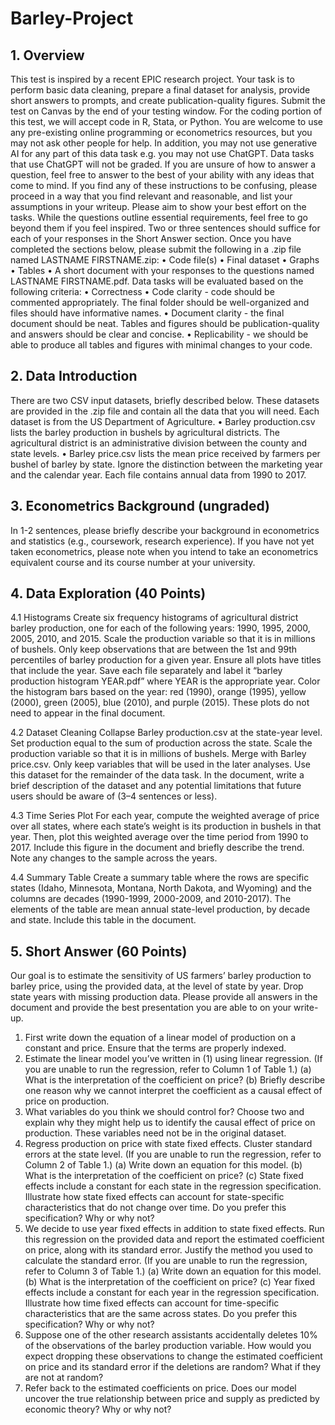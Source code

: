 # Barley-Project
## 1. Overview
This test is inspired by a recent EPIC research project. Your task is to perform basic data
cleaning, prepare a final dataset for analysis, provide short answers to prompts, and create
publication-quality figures. Submit the test on Canvas by the end of your testing window.
For the coding portion of this test, we will accept code in R, Stata, or Python. You are
welcome to use any pre-existing online programming or econometrics resources, but you
may not ask other people for help. In addition, you may not use generative AI for any part
of this data task e.g. you may not use ChatGPT. Data tasks that use ChatGPT will not be
graded.
If you are unsure of how to answer a question, feel free to answer to the best of your ability
with any ideas that come to mind. If you find any of these instructions to be confusing,
please proceed in a way that you find relevant and reasonable, and list your assumptions in
your writeup.
Please aim to show your best effort on the tasks. While the questions outline essential
requirements, feel free to go beyond them if you feel inspired. Two or three sentences should
suffice for each of your responses in the Short Answer section.
Once you have completed the sections below, please submit the following in a .zip file named
LASTNAME FIRSTNAME.zip:
• Code file(s)
• Final dataset
• Graphs
• Tables
• A short document with your responses to the questions named LASTNAME FIRSTNAME.pdf.
Data tasks will be evaluated based on the following criteria:
• Correctness
• Code clarity - code should be commented appropriately. The final folder should be
well-organized and files should have informative names.
• Document clarity - the final document should be neat. Tables and figures should be
publication-quality and answers should be clear and concise.
• Replicability - we should be able to produce all tables and figures with minimal changes
to your code.

## 2. Data Introduction
There are two CSV input datasets, briefly described below. These datasets are provided
in the .zip file and contain all the data that you will need. Each dataset is from the US
Department of Agriculture.
• Barley production.csv lists the barley production in bushels by agricultural districts. The agricultural district is an administrative division between the county and
state levels.
• Barley price.csv lists the mean price received by farmers per bushel of barley by
state. Ignore the distinction between the marketing year and the calendar year.
Each file contains annual data from 1990 to 2017.

## 3. Econometrics Background (ungraded)
In 1-2 sentences, please briefly describe your background in econometrics and statistics (e.g.,
coursework, research experience). If you have not yet taken econometrics, please note when
you intend to take an econometrics equivalent course and its course number at your university.


## 4. Data Exploration (40 Points)
4.1 Histograms
Create six frequency histograms of agricultural district barley production, one for each of
the following years: 1990, 1995, 2000, 2005, 2010, and 2015. Scale the production variable
so that it is in millions of bushels. Only keep observations that are between the 1st and 99th
percentiles of barley production for a given year. Ensure all plots have titles that include the
year. Save each file separately and label it “barley production histogram YEAR.pdf” where
YEAR is the appropriate year. Color the histogram bars based on the year: red (1990),
orange (1995), yellow (2000), green (2005), blue (2010), and purple (2015). These plots do
not need to appear in the final document.

4.2 Dataset Cleaning
Collapse Barley production.csv at the state-year level. Set production equal to the sum
of production across the state. Scale the production variable so that it is in millions of
bushels. Merge with Barley price.csv. Only keep variables that will be used in the later
analyses. Use this dataset for the remainder of the data task. In the document, write a brief
description of the dataset and any potential limitations that future users should be aware of
(3–4 sentences or less).

4.3 Time Series Plot
For each year, compute the weighted average of price over all states, where each state’s
weight is its production in bushels in that year. Then, plot this weighted average over the
time period from 1990 to 2017. Include this figure in the document and briefly describe the
trend. Note any changes to the sample across the years.

4.4 Summary Table
Create a summary table where the rows are specific states (Idaho, Minnesota, Montana,
North Dakota, and Wyoming) and the columns are decades (1990-1999, 2000-2009, and
2010-2017). The elements of the table are mean annual state-level production, by decade
and state. Include this table in the document.

## 5. Short Answer (60 Points)
Our goal is to estimate the sensitivity of US farmers’ barley production to barley price, using
the provided data, at the level of state by year. Drop state years with missing production
data. Please provide all answers in the document and provide the best presentation you are
able to on your write-up.
  1. First write down the equation of a linear model of production on a constant and price.
Ensure that the terms are properly indexed.
  2. Estimate the linear model you’ve written in (1) using linear regression. (If you are
unable to run the regression, refer to Column 1 of Table 1.)
      (a) What is the interpretation of the coefficient on price?
      (b) Briefly describe one reason why we cannot interpret the coefficient as a causal
effect of price on production.
  4. What variables do you think we should control for? Choose two and explain why they
might help us to identify the causal effect of price on production. These variables need
not be in the original dataset.
  5. Regress production on price with state fixed effects. Cluster standard errors at the
state level. (If you are unable to run the regression, refer to Column 2 of Table 1.)
      (a) Write down an equation for this model.
      (b) What is the interpretation of the coefficient on price?
      (c) State fixed effects include a constant for each state in the regression specification.
Illustrate how state fixed effects can account for state-specific characteristics that
do not change over time. Do you prefer this specification? Why or why not?
  6. We decide to use year fixed effects in addition to state fixed effects. Run this regression
on the provided data and report the estimated coefficient on price, along with its
standard error. Justify the method you used to calculate the standard error. (If you
are unable to run the regression, refer to Column 3 of Table 1.)
      (a) Write down an equation for this model.
      (b) What is the interpretation of the coefficient on price?
      (c) Year fixed effects include a constant for each year in the regression specification.
Illustrate how time fixed effects can account for time-specific characteristics that
are the same across states. Do you prefer this specification? Why or why not?
  7. Suppose one of the other research assistants accidentally deletes 10% of the observations
of the barley production variable. How would you expect dropping these observations
to change the estimated coefficient on price and its standard error if the deletions are
random? What if they are not at random?
  8. Refer back to the estimated coefficients on price. Does our model uncover the true
relationship between price and supply as predicted by economic theory? Why or why
not?
